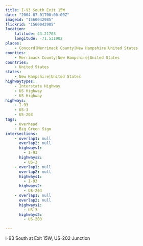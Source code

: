 ```yaml
---
title: I-93 South Exit 15W
date: "2004-07-01T00:00:00Z"
imageid: "1560042985"
flickrid: "1560042985"
location:
    latitude: 43.21703
    longitude: -71.531902
places:
    - Concord|Merrimack County|New Hampshire|United States
counties:
    - Merrimack County|New Hampshire|United States
countries:
    - United States
states:
    - New Hampshire|United States
highwaytypes:
    - Interstate Highway
    - US Highway
    - US Highway
highways:
    - I-93
    - US-3
    - US-203
tags:
    - Overhead
    - Big Green Sign
intersections:
    - overlap1: null
      overlap2: null
      highways1:
        - I-93
      highways2:
        - US-3
    - overlap1: null
      overlap2: null
      highways1:
        - I-93
      highways2:
        - US-203
    - overlap1: null
      overlap2: null
      highways1:
        - US-3
      highways2:
        - US-203

---
```

I-93 South at Exit 15W, US-202 Junction